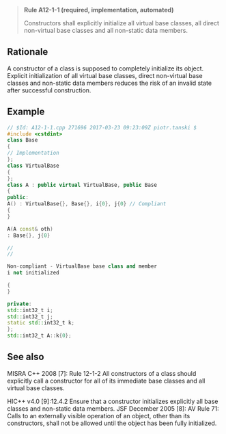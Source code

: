 > **Rule A12-1-1 (required, implementation, automated)**
>
> Constructors shall explicitly initialize all virtual base classes, all
> direct non-virtual base classes and all non-static data members.

## Rationale

A constructor of a class is supposed to completely initialize its object. Explicit
initialization of all virtual base classes, direct non-virtual base classes and non-static
data members reduces the risk of an invalid state after successful construction.

## Example

```cpp
// $Id: A12-1-1.cpp 271696 2017-03-23 09:23:09Z piotr.tanski $
#include <cstdint>
class Base
{
// Implementation
};
class VirtualBase
{
};
class A : public virtual VirtualBase, public Base
{
public:
A() : VirtualBase{}, Base{}, i{0}, j{0} // Compliant
{
}

A(A const& oth)
: Base{}, j{0}

//
//

Non-compliant - VirtualBase base class and member
i not initialized

{
}

private:
std::int32_t i;
std::int32_t j;
static std::int32_t k;
};
std::int32_t A::k{0};

```

## See also

MISRA C++ 2008 [7]: Rule 12-1-2 All constructors of a class should explicitly call a
constructor for all of its immediate base classes and all virtual base classes.

HIC++ v4.0 [9]:12.4.2 Ensure that a constructor initializes explicitly all base
classes and non-static data members.
JSF December 2005 [8]: AV Rule 71: Calls to an externally visible operation of
an object, other than its constructors, shall not be allowed until the object has
been fully initialized.
